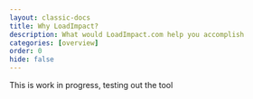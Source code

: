 ```yaml
---
layout: classic-docs
title: Why LoadImpact?
description: What would LoadImpact.com help you accomplish
categories: [overview]
order: 0
hide: false
---
```

This is work in progress, testing out the tool


<!--stackedit_data:
eyJoaXN0b3J5IjpbMTcxNTM0MjE3NCwxODMzNzk4NjMyXX0=
-->
